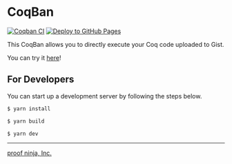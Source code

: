 # CoqBan

[![Coqban CI](https://github.com/proof-ninja/coqban/actions/workflows/coqban-ci.yml/badge.svg)](https://github.com/proof-ninja/coqban/actions/workflows/coqban-ci.yml)
[![Deploy to GitHub Pages](https://github.com/proof-ninja/coqban/actions/workflows/deploy-to-ghpages.yml/badge.svg)](https://github.com/proof-ninja/coqban/actions/workflows/deploy-to-ghpages.yml)

This CoqBan allows you to directly execute your Coq code uploaded to Gist.

You can try it [here](https://proof-ninja.github.io/coqban/)!

## For Developers

You can start up a development server by following the steps below.

```bash
$ yarn install

$ yarn build

$ yarn dev
```

---

[proof ninja, Inc.](https://proof-ninja.co.jp/)
